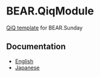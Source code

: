 # BEAR.QiqModule

[QiQ template](https://qiqphp-ja.github.io/) for BEAR.Sunday

## Documentation

* [English](http://bearsunday.github.io/manuals/1.0/en/html-qiq.html)
* [Japanese](http://bearsunday.github.io/manuals/1.0/ja/html-qiq.html)
